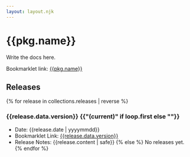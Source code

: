 ```yaml
---
layout: layout.njk
---
```


# {{pkg.name}}

Write the docs here.

Bookmarklet link: <a href="javascript:{{code.latest}}">{{pkg.name}}</a>

## Releases

{% for release in collections.releases | reverse %}
  ### {{release.data.version}} {{"(current)" if loop.first else ""}}

  - Date: {{release.date | yyyymmdd}}
  - Bookmarklet Link: <a href="javascript:{{release.data.code}}">{{release.data.version}}</a>
  - Release Notes: {{release.content | safe}}
{% else %}
  No releases yet.
{% endfor %}
